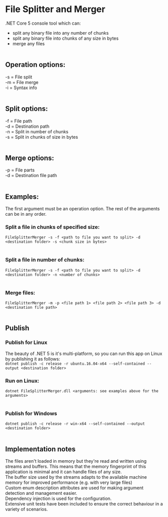 # File Splitter and Merger
.NET Core 5 console tool which can:<br>
- split any binary file into any number of chunks
- split any binary file into chunks of any size in bytes
- merge any files
<br><br>
## Operation options:
-s = File split<br>
-m = File merge<br>
-i = Syntax info
<br><br>
## Split options:
-f = File path<br>
-d = Destination path<br>
-n = Split in number of chunks<br>
-s = Split in chunks of size in bytes
<br><br>
## Merge options:
-p = File parts<br>
-d = Destination file path
<br><br>
## Examples:
The first argument must be an operation option. The rest of the arguments can be in any order.<br>
### Split a file in chunks of specified size:
`FileSplitterMerger -s -f <path to file you want to split> -d <destination folder> -s <chunk size in bytes>`
<br><br>
### Split a file in number of chunks:
`FileSplitterMerger -s -f <path to file you want to split> -d <destination folder> -n <number of chunks>`
<br><br>
### Merge files:
`FileSplitterMerger -m -p <file path 1> <file path 2> <file path 3> -d <destination file path>`
<br><br>
## Publish
### Publish for Linux
The beauty of .NET 5 is it's multi-platform, so you can run this app on Linux by publishing it as follows:<br>
`dotnet publish -c release -r ubuntu.16.04-x64 --self-contained --output <destination folder>`
<br>
### Run on Linux:
`dotnet FileSplitterMerger.dll <arguments: see examples above for the arguments>`
<br><br>
### Publish for Windows
`dotnet publish -c release -r win-x64 --self-contained --output <destination folder>`
<br><br>
## Implementation notes
The files aren't loaded in memory but they're read and written using streams and buffers. This means that the memory fingerprint of this application is minimal and it can handle files of any size.<br>
The buffer size used by the streams adapts to the available machine memory for improved performance (e.g. with very large files)<br>
Custom enum description attributes are used for making argument detection and management easier.<br>
Dependency injection is used for the configuration.<br>Extensive unit tests have been included to ensure the correct behaviour in a variety of scenarios.
